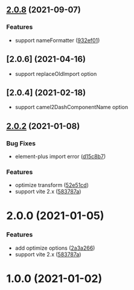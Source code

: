 ## [2.0.8](https://github.com/onebay/vite-plugin-imp/compare/v2.0.7...v2.0.8) (2021-09-07)


### Features

* support nameFormatter ([932ef01](https://github.com/onebay/vite-plugin-imp/commit/932ef013c450ed1fd94aff6cbe591b4cea8fc1b9))



## [2.0.6] (2021-04-16)
* support replaceOldImport option

## [2.0.4] (2021-02-18)
* support camel2DashComponentName option

## [2.0.2](https://github.com/onebay/vite-plugin-imp/compare/v1.0.2...v2.0.2) (2021-01-08)


### Bug Fixes

* element-plus import error ([d15c8b7](https://github.com/onebay/vite-plugin-imp/commit/d15c8b71bd9a92b7f85e243bf0cfd78065aa77bb))


### Features

* optimize transform ([52e51cd](https://github.com/onebay/vite-plugin-imp/commit/52e51cd3015925ee12ec631bf48f7bc1cb76697c))
* support vite 2.x ([583787a](https://github.com/onebay/vite-plugin-imp/commit/583787a6ac75e077cc50491757be3215dcffcb65))



# 2.0.0 (2021-01-05)


### Features

* add optimize options ([2a3a266](https://github.com/onebay/vite-plugin-imp/commit/2a3a266237c03c2d2c2122f4676218a55ff7cf52))
* support vite 2.x ([583787a](https://github.com/onebay/vite-plugin-imp/commit/583787a6ac75e077cc50491757be3215dcffcb65))



# 1.0.0 (2021-01-02)



